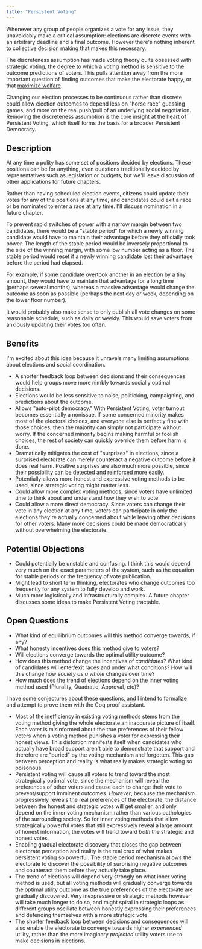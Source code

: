 ```yaml
---
title: "Persistent Voting"
---
```


<!-- Persistent Voting is the mechanism at the heart of Persistent Democracy. -->

Whenever any group of people organizes a vote for any issue, they unavoidably make a critical assumption: elections are discrete events with an arbitrary deadline and a final outcome. However there's nothing inherent to collective decision making that makes this necessary.

The discreteness assumption has made voting theory quite obsessed with [strategic voting](https://en.wikipedia.org/wiki/Tactical_voting), the degree to which a voting method is sensitive to the outcome predictions of voters. This pulls attention away from the more important question of finding outcomes that make the electorate happy, or that [maximize welfare](https://en.wikipedia.org/wiki/Utilitarianism).

Changing our election processes to be continuous rather than discrete could allow election outcomes to depend less on "horse race" guessing games, and more on the real push/pull of an underlying social negotiation. Removing the discreteness assumption is the core insight at the heart of Persistent Voting, which itself forms the basis for a broader Persistent Democracy.

## Description

At any time a polity has some set of positions decided by elections. These positions can be for anything, even questions traditionally decided by representatives such as legislation or budgets, but we'll leave discussion of other applications for future chapters.

Rather than having scheduled election events, citizens could update their votes for any of the positions at any time, and candidates could exit a race or be nominated to enter a race at any time. I'll discuss nomination in a future chapter.

To prevent rapid switches of power with a narrow margin between two candidates, there would be a "stable period" for which a newly winning candidate would have to maintain their advantage before they officially took power. The length of the stable period would be inversely proportional to the size of the winning margin, with some low number acting as a floor. The stable period would reset if a newly winning candidate lost their advantage before the period had elapsed.

For example, if some candidate overtook another in an election by a tiny amount, they would have to maintain that advantage for a long time (perhaps several months), whereas a massive advantage would change the outcome as soon as possible (perhaps the next day or week, depending on the lower floor number).

It would probably also make sense to only publish all vote changes on some reasonable schedule, such as daily or weekly. This would save voters from anxiously updating their votes too often.

## Benefits

I'm excited about this idea because it unravels many limiting assumptions about elections and social coordination.

- A shorter feedback loop between decisions and their consequences would help groups move more nimbly towards socially optimal decisions.
- Elections would be less sensitive to noise, politicking, campaigning, and predictions about the outcome.
- Allows "auto-pilot democracy." With Persistent Voting, voter turnout becomes essentially a nonissue. If some concerned minority makes most of the electoral choices, and everyone else is perfectly fine with those choices, then the majority can simply not participate without worry. If the concerned minority begins making harmful or foolish choices, the rest of society can quickly override them before harm is done.
- Dramatically mitigates the cost of "surprises" in elections, since a surprised electorate can merely counteract a negative outcome before it does real harm. Positive surprises are also much more possible, since their possibility can be detected and reinforced more easily.
- Potentially allows more honest and expressive voting methods to be used, since strategic voting might matter less.
- Could allow more complex voting methods, since voters have unlimited time to think about and understand how they wish to vote.
- Could allow a more direct democracy. Since voters can change their vote in any election at any time, voters can participate in only the elections they're actually concerned about while leaving other decisions for other voters. Many more decisions could be made democratically without overwhelming the electorate.

## Potential Objections

- Could potentially be unstable and confusing. I think this would depend very much on the exact parameters of the system, such as the equation for stable periods or the frequency of vote publication.
- Might lead to short term thinking, electorates who change outcomes too frequently for any system to fully develop and work.
- Much more logistically and infrastructurally complex. A future chapter discusses some ideas to make Persistent Voting tractable.

## Open Questions

- What kind of equilibrium outcomes will this method converge towards, if any?
- What honesty incentives does this method give to voters?
- Will elections converge towards the optimal utility outcome?
- How does this method change the incentives of *candidates*? What kind of candidates will enter/exit races and under what conditions? How will this change how *society as a whole* changes over time?
- How much does the trend of elections depend on the inner voting method used (Plurality, Quadratic, Approval, etc)?

I have some conjectures about these questions, and I intend to formalize and attempt to prove them with the Coq proof assistant.

- Most of the inefficiency in existing voting methods stems from the voting method giving the whole electorate an inaccurate picture of itself. Each voter is misinformed about the true preferences of their fellow voters when a voting method punishes a voter for expressing their honest views. This distortion manifests itself when candidates who actually have broad support aren't able to demonstrate that support and therefore are "buried" by the voting mechanism and forgotten. This gap between perception and reality is what really makes strategic voting so poisonous.
- Persistent voting will cause all voters to trend toward the most strategically optimal vote, since the mechanism will reveal the preferences of other voters and cause each to change their vote to prevent/support imminent outcomes. *However*, because the mechanism progressively reveals the real preferences of the electorate, the distance between the honest and strategic votes will get smaller, and only depend on the inner voting mechanism rather than various pathologies of the surrounding society. So for inner voting methods that allow strategically powerful votes that still expressively reveal a large amount of honest information, the votes will trend toward *both* the strategic and honest votes.
- Enabling gradual electorate discovery that closes the gap between electorate perception and reality is the real crux of what makes persistent voting so powerful. The stable period mechanism allows the electorate to discover the possibility of surprising negative outcomes and counteract them before they actually take place.
- The trend of elections will depend very strongly on what inner voting method is used, but all voting methods will gradually converge towards the optimal utility outcome as the true preferences of the electorate are gradually discovered. Very inexpressive or strategic methods however will take much longer to do so, and might spiral in strategic loops as different groups oscillate between honestly expressing their preferences and defending themselves with a more strategic vote.
- The shorter feedback loop between decisions and consequences will also enable the electorate to converge towards higher *experienced* utility, rather than the more imaginary *projected* utility voters use to make decisions in elections.
